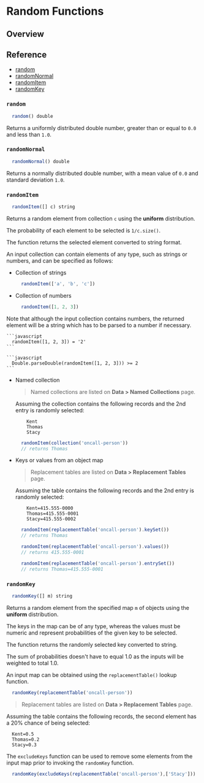 # Random Functions

## Overview

## Reference

* [random](#random)
* [randomNormal](#randomnormal)
* [randomItem](#randomitem)
* [randomKey](#randomkey)

### `random`

```javascript
  random() double
```
Returns a uniformly distributed double number, greater than or equal to `0.0` and less than `1.0`.

### `randomNormal`

```javascript
  randomNormal() double
```

Returns a normally distributed double number, with a mean value of `0.0` and standard deviation `1.0`.

### `randomItem`

```javascript
  randomItem([] c) string
```

Returns a random element from collection `c` using the **uniform** distribution.

The probability of each element to be selected is `1/c.size()`.

The function returns the selected element converted to string format.

An input collection can contain elements of any type, such as strings or numbers, and can be specified as follows:

* Collection of strings

	```javascript
	  randomItem(['a', 'b', 'c'])
	```

* Collection of numbers

	```javascript
	  randomItem([1, 2, 3])
	```

Note that although the input collection contains numbers, the returned element will be a string which has to be parsed to a number if necessary.

	```javascript
	  randomItem([1, 2, 3]) = '2'
	```

	```javascript
	  Double.parseDouble(randomItem([1, 2, 3])) >= 2
	```

* Named collection

	> Named collections are listed on **Data > Named Collections** page.

	Assuming the collection contains the following records and the 2nd entry is randomly selected:

	```
		Kent
		Thomas
		Stacy
	```

	```javascript
	  randomItem(collection('oncall-person'))
	  // returns Thomas
	```

* Keys or values from an object map

	> Replacement tables are listed on **Data > Replacement Tables** page.

	Assuming the table contains the following records and the 2nd entry is randomly selected:

	```
		Kent=415.555-0000
		Thomas=415.555-0001
		Stacy=415.555-0002
	```

	```javascript
	  randomItem(replacementTable('oncall-person').keySet())
	  // returns Thomas
	```

	```javascript
	  randomItem(replacementTable('oncall-person').values())
	  // returns 415.555-0001
	```

	```javascript
	  randomItem(replacementTable('oncall-person').entrySet())
	  // returns Thomas=415.555-0001
	```

### `randomKey`

```javascript
  randomKey([] m) string
```

Returns a random element from the specified map `m` of objects using the **uniform** distribution.

The keys in the map can be of any type, whereas the values must be numeric and represent probabilities of the given key to be selected.

The function returns the randomly selected key converted to string.

The sum of probabilities doesn't have to equal 1.0 as the inputs will be weighted to total 1.0.

An input map can be obtained using the `replacementTable()` lookup function.


```javascript
  randomKey(replacementTable('oncall-person'))
```

> Replacement tables are listed on **Data > Replacement Tables** page.

Assuming the table contains the following records, the second element has a 20% chance of being selected:

```
  Kent=0.5
  Thomas=0.2
  Stacy=0.3
```

The `excludeKeys` function can be used to remove some elements from the input map prior to invoking the `randomKey` function.

```javascript
  randomKey(excludeKeys(replacementTable('oncall-person'),['Stacy']))
```
